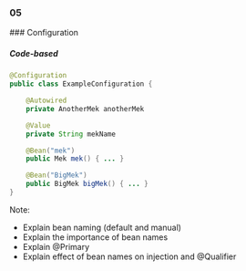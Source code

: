 
<h3 class="chapter-number">05</h3>
### Configuration 

##### Code-based

```Java
@Configuration
public class ExampleConfiguration {

    @Autowired
    private AnotherMek anotherMek

    @Value
    private String mekName

    @Bean("mek")
    public Mek mek() { ... }

    @Bean("BigMek")
    public BigMek bigMek() { ... }
}
```

Note:
- Explain bean naming (default and manual)
- Explain the importance of bean names
- Explain @Primary 
- Explain effect of bean names on injection and @Qualifier 